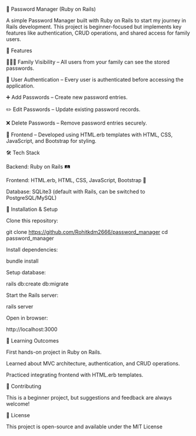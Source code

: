 🔐 Password Manager (Ruby on Rails)

A simple Password Manager built with Ruby on Rails to start my journey in Rails development.
This project is beginner-focused but implements key features like authentication, CRUD operations, and shared access for family users.

🚀 Features

👨‍👩‍👧 Family Visibility – All users from your family can see the stored passwords.

🔑 User Authentication – Every user is authenticated before accessing the application.

➕ Add Passwords – Create new password entries.

✏️ Edit Passwords – Update existing password records.

❌ Delete Passwords – Remove password entries securely.

🎨 Frontend – Developed using HTML.erb templates with HTML, CSS, JavaScript, and Bootstrap for styling.

🛠️ Tech Stack

Backend: Ruby on Rails 🛤️

Frontend: HTML.erb, HTML, CSS, JavaScript, Bootstrap 🎨

Database: SQLite3 (default with Rails, can be switched to PostgreSQL/MySQL)

📂 Installation & Setup

Clone this repository:

git clone https://github.com/Rohitkdm2666/password_manager
cd password_manager


Install dependencies:

bundle install


Setup database:

rails db:create db:migrate


Start the Rails server:

rails server


Open in browser:

http://localhost:3000

🌱 Learning Outcomes

First hands-on project in Ruby on Rails.

Learned about MVC architecture, authentication, and CRUD operations.

Practiced integrating frontend with HTML.erb templates.

🤝 Contributing

This is a beginner project, but suggestions and feedback are always welcome!

📜 License

This project is open-source and available under the MIT License
